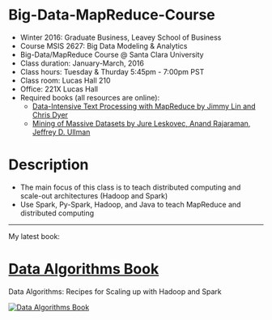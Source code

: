 Big-Data-MapReduce-Course
=========================
* Winter 2016: Graduate Business, Leavey School of Business
* Course MSIS 2627: Big Data Modeling & Analytics
* Big-Data/MapReduce Course @ Santa Clara University
* Class duration: January-March, 2016
* Class hours: Tuesday & Thurday 5:45pm - 7:00pm PST
* Class room: Lucas Hall 210 
* Office: 221X Lucas Hall
* Required books (all resources are online):
	* [Data-Intensive Text Processing with MapReduce by Jimmy Lin and Chris Dyer](https://lintool.github.io/MapReduceAlgorithms/ed1n/MapReduce-algorithms.pdf)
	* [Mining of Massive Datasets by Jure Leskovec, Anand Rajaraman, Jeffrey D. Ullman](http://infolab.stanford.edu/~ullman/mmds/book.pdf)


Description
===========
* The main focus of this class is to teach distributed computing and scale-out architectures (Hadoop and Spark)
* Use Spark, Py-Spark, Hadoop, and Java to teach MapReduce and distributed computing

---------------------------

My latest book:

[Data Algorithms Book](http://shop.oreilly.com/product/0636920033950.do)
======================
Data Algorithms: Recipes for Scaling up with Hadoop and Spark


[![Data Algorithms Book](https://github.com/mahmoudparsian/data-algorithms-book/blob/master/misc/data_algorithms_image.jpg)](http://shop.oreilly.com/product/0636920033950.do)


